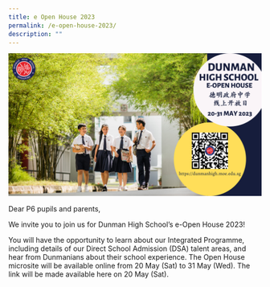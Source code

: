 ```yaml
---
title: e Open House 2023
permalink: /e-open-house-2023/
description: ""
---
```

![](/images/20230520%20e-open%20house%20poster.png)

Dear P6 pupils and parents, 

We invite you to join us for Dunman High School’s e-Open House 2023!

You will have the opportunity to learn about our Integrated Programme, including details of our Direct School Admission (DSA) talent areas, and hear from Dunmanians about their school experience.
The Open House microsite will be available online from 20 May (Sat) to 31 May (Wed).
The link will be made available here on 20 May (Sat).